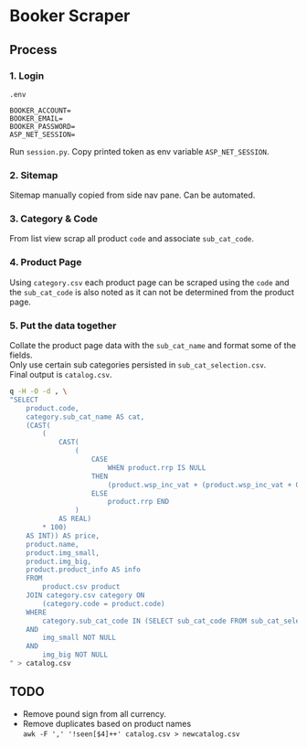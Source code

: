 # Booker Scraper

## Process

### 1. Login

`.env`

```env
BOOKER_ACCOUNT=
BOOKER_EMAIL=
BOOKER_PASSWORD=
ASP_NET_SESSION=
```

Run `session.py`. Copy printed token as env variable `ASP_NET_SESSION`.


### 2. Sitemap

Sitemap manually copied from side nav pane. Can be automated.

### 3. Category & Code

From list view scrap all product `code` and associate `sub_cat_code`.

### 4. Product Page

Using `category.csv` each product page can be scraped using the `code` and the `sub_cat_code` is also noted as it can not be determined from the product page.

### 5. Put the data together

Collate the product page data with the `sub_cat_name` and format some of the fields.  
Only use certain sub categories persisted in `sub_cat_selection.csv`.  
Final output is `catalog.csv`.

```bash
q -H -O -d , \
"SELECT
    product.code,
    category.sub_cat_name AS cat,
    (CAST(
        (
            CAST(
                (
                    CASE
                        WHEN product.rrp IS NULL
                    THEN
                        (product.wsp_inc_vat + (product.wsp_inc_vat + 0.25))
                    ELSE
                        product.rrp END
                )
            AS REAL)
        * 100)
    AS INT)) AS price,
    product.name,
    product.img_small,
    product.img_big,
    product.product_info AS info
    FROM
        product.csv product
    JOIN category.csv category ON
        (category.code = product.code)
    WHERE
        category.sub_cat_code IN (SELECT sub_cat_code FROM sub_cat_selection.csv)
    AND
        img_small NOT NULL
    AND
        img_big NOT NULL
" > catalog.csv
```

## TODO

- Remove pound sign from all currency.
- Remove duplicates based on product names  
`awk -F ',' '!seen[$4]++' catalog.csv > newcatalog.csv`